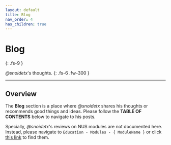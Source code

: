 ```yaml
---
layout: default
title: Blog
nav_order: 4
has_children: true
---
```


# Blog
{: .fs-9 }

*@snoidetx*'s thoughts.
{: .fs-6 .fw-300 }

---

## Overview

The **Blog** section is a place where *@snoidetx* shares his thoughts or recommends good things and ideas. Please follow the **TABLE OF CONTENTS** below to navigate to his posts.

Specially, *@snoidetx*'s reviews on NUS modules are not documented here. Instead, please navigate to `Education - Modules - { ModuleName }` or click [this link](../nus/modules/) to find them.